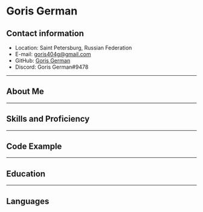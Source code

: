 # **Goris German**

## Contact information 

* Location: Saint Petersburg, Russian Federation
* E-mail: goris404g@gmail.com
* GitHub: [Goris German](https://github.com/GorisGerman)
* Discord: Goris German#9478

---

## About Me

---

## Skills and Proficiency

---

## Code Example

---

## Education

---

## Languages


